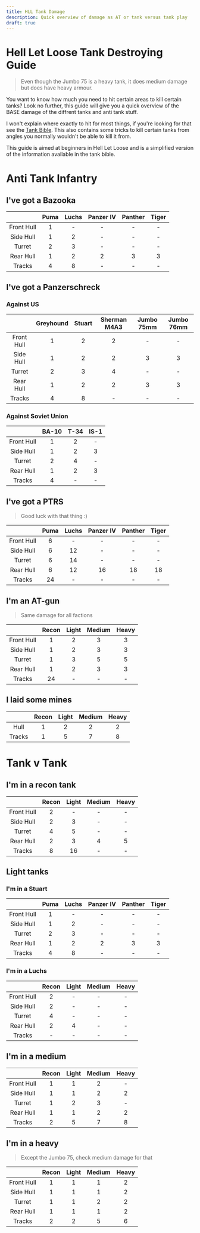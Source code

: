 ```yaml
---
title: HLL Tank Damage
description: Quick overview of damage as AT or tank versus tank play
draft: true
---
```


# Hell Let Loose Tank Destroying Guide
> Even though the Jumbo 75 is a heavy tank, it does medium damage but does have heavy armour. 

You want to know how much you need to hit certain areas to kill certain tanks? Look no further, this guide will give you
a quick overview of the BASE damage of the diffrent tanks and anti tank stuff.

I won't explain where exactly to hit for most things, if you're looking for
that see the [Tank Bible](https://www.theline.gg/tankbible).
This also contains some tricks to kill certain tanks from angles you normally wouldn't be able to kill it from.


This guide is aimed at beginners in Hell Let Loose and is a simplified version of the information available in the tank bible.

# Anti Tank Infantry
## I've got a Bazooka
|            | Puma | Luchs | Panzer IV | Panther | Tiger |
| :--------: | :---: | :---: | :-------: | :-----: | :---: |
| Front Hull |  1   |   -   |     -     |    -    |   -   |
| Side Hull  |  1   |   2   |     -     |    -    |   -   |
|   Turret   |  2   |   3   |     -     |    -    |   -   |
| Rear Hull  |  1   |   2   |     2     |    3    |   3   |
|   Tracks   |  4   |   8   |     -     |    -    |   -   |


## I've got a Panzerschreck
### Against US
|            | Greyhound | Stuart | Sherman M4A3 | Jumbo 75mm | Jumbo 76mm |
| :--------: | :-------: | :----: | :----------: | :--------: | :--------: |
| Front Hull |     1     |   2    |      2       |     -      |     -      |
| Side Hull  |     1     |   2    |      2       |     3      |     3      |
|   Turret   |     2     |   3    |      4       |     -      |     -      |
| Rear Hull  |     1     |   2    |      2       |     3      |     3      |
|   Tracks   |     4     |   8    |      -       |     -      |     -      |

### Against Soviet Union
|            | BA-10 | T-34 | IS-1 |
| :--------: | :---: | :---: | :---: |
| Front Hull |   1   |  2   |  -   |
| Side Hull  |   1   |  2   |  3   |
|   Turret   |   2   |  4   |  -   |
| Rear Hull  |   1   |  2   |  3   |
|   Tracks   |   4   |  -   |  -   |



## I've got a PTRS
> Good luck with that thing :)

|            | Puma | Luchs | Panzer IV | Panther | Tiger |
| :--------: | :---: | :---: | :-------: | :-----: | :---: |
| Front Hull |  6   |   -   |     -     |    -    |   -   |
| Side Hull  |  6   |  12   |     -     |    -    |   -   |
|   Turret   |  6   |  14   |     -     |    -    |   -   |
| Rear Hull  |  6   |  12   |    16     |   18    |  18   |
|   Tracks   |  24  |   -   |     -     |    -    |   -   |


<!--
TODO: TEST PANTHER
-->

## I'm an AT-gun
> Same damage for all factions

|            | Recon | Light | Medium | Heavy |
| :--------: | :---: | :---: | :----: | :---: |
| Front Hull |   1   |   2   |   3    |   3   |
| Side Hull  |   1   |   2   |   3    |   3   |
|   Turret   |   1   |   3   |   5    |   5   |
| Rear Hull  |   1   |   2   |   3    |   3   |
|   Tracks   |  24   |   -   |   -    |   -   |



<!--
TODO: TEST RECON, LIGHT, MEDIUM
-->

## I laid some mines

|        | Recon | Light | Medium | Heavy |
| :----: | :---: | :---: | :----: | :---: |
|  Hull  |   1   |   2   |   2    |   2   |
| Tracks |   1   |   5   |   7    |   8   |



# Tank v Tank

## I'm in a recon tank

|            | Recon | Light | Medium | Heavy |
| :----------: | :-----: | :-----: | :------: | :-----: |
| Front Hull | 2     | -     | -      | -     |
| Side Hull  | 2     | 3     | -      | -     |
| Turret     | 4     | 5     | -      | -     |
| Rear Hull  | 2     | 3     | 4      | 5     |
| Tracks     | 8    | 16     | -      | -     |

## Light tanks
### I'm in a Stuart
|            | Puma | Luchs | Panzer IV | Panther | Tiger |
| :--------: | :---: | :---: | :-------: | :-----: | :---: |
| Front Hull |  1   |   -   |     -     |    -    |   -   |
| Side Hull  |  1   |   2   |     -     |    -    |   -   |
|   Turret   |  2   |   3   |     -     |    -    |   -   |
| Rear Hull  |  1   |   2   |     2     |    3    |   3   |
|   Tracks   |  4   |   8   |     -     |    -    |   -   |


### I'm in a Luchs
|            | Recon | Light | Medium | Heavy |
| :--------: | :---: | :---: | :----: | :---: |
| Front Hull |   2   |   -   |   -    |   -   |
| Side Hull  |   2   |   -   |   -    |   -   |
|   Turret   |   4   |   -   |   -    |   -   |
| Rear Hull  |   2   |   4   |   -    |   -   |
|   Tracks   |   -   |   -   |   -    |   -   |


## I'm in a medium

|            | Recon | Light | Medium | Heavy |
| :--------: | :---: | :---: | :----: | :---: |
| Front Hull |   1   |   1   |   2    |   -   |
| Side Hull  |   1   |   1   |   2    |   2   |
|   Turret   |   1   |   2   |   3    |   -   |
| Rear Hull  |   1   |   1   |   2    |   2   |
|   Tracks   |   2   |   5   |   7    |   8   |

<!--
TODO: TEST TRACK KILL
-->

## I'm in a heavy
> Except the Jumbo 75, check medium damage for that

|            | Recon | Light | Medium | Heavy |
| :--------: | :---: | :---: | :----: | :---: |
| Front Hull |   1   |   1   |   1    |   2   |
| Side Hull  |   1   |   1   |   1    |   2   |
|   Turret   |   1   |   1   |   2    |   2   |
| Rear Hull  |   1   |   1   |   1    |   2   |
|   Tracks   |   2   |   2   |   5    |   6   |
